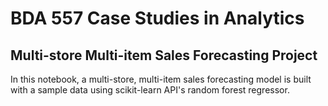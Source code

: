 # BDA 557 Case Studies in Analytics

## Multi-store Multi-item Sales Forecasting Project

In this notebook, a multi-store, multi-item sales forecasting model is built with a sample data using scikit-learn API's random forest regressor.
